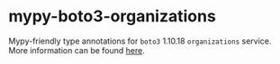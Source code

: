 # mypy-boto3-organizations

Mypy-friendly type annotations for `boto3` 1.10.18 `organizations` service.
More information can be found [here](https://github.com/vemel/mypy_boto3).